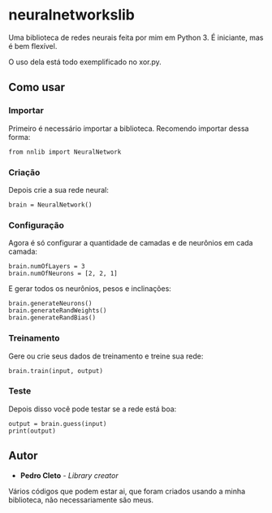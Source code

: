 # neuralnetworkslib
Uma biblioteca de redes neurais feita por mim em Python 3. É iniciante, mas é bem flexível.

O uso dela está todo exemplificado no xor.py.

## Como usar

### Importar

Primeiro é necessário importar a biblioteca. Recomendo importar dessa forma:

```
from nnlib import NeuralNetwork
```

### Criação

Depois crie a sua rede neural:

```
brain = NeuralNetwork()
```

### Configuração

Agora é só configurar a quantidade de camadas e de neurônios em cada camada:

```
brain.numOfLayers = 3
brain.numOfNeurons = [2, 2, 1]
```
E gerar todos os neurônios, pesos e inclinações:

```
brain.generateNeurons()
brain.generateRandWeights()
brain.generateRandBias()
```

### Treinamento

Gere ou crie seus dados de treinamento e treine sua rede:

```
brain.train(input, output)
```

### Teste

Depois disso você pode testar se a rede está boa:

```
output = brain.guess(input)
print(output)
```

## Autor

* **Pedro Cleto** - *Library creator*

Vários códigos que podem estar ai, que foram criados usando a minha biblioteca, não necessariamente são meus.
